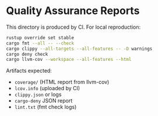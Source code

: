 # Quality Assurance Reports

This directory is produced by CI. For local reproduction:

```bash
rustup override set stable
cargo fmt --all -- --check
cargo clippy --all-targets --all-features -- -D warnings
cargo deny check
cargo llvm-cov --workspace --all-features --html
```

Artifacts expected:
- `coverage/` (HTML report from llvm-cov)
- `lcov.info` (uploaded by CI)
- `clippy.json` or logs
- `cargo-deny` JSON report
- `lint.txt` (fmt check logs)
